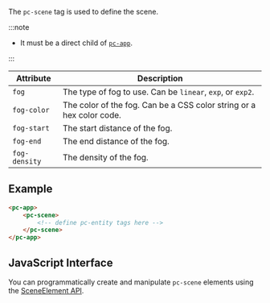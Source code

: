 The `pc-scene` tag is used to define the scene.

:::note

* It must be a direct child of [`pc-app`](pc-app.md).

:::

| Attribute | Description |
| --- | --- |
| `fog` | The type of fog to use. Can be `linear`, `exp`, or `exp2`. |
| `fog-color` | The color of the fog. Can be a CSS color string or a hex color code. |
| `fog-start` | The start distance of the fog. |
| `fog-end` | The end distance of the fog. |
| `fog-density` | The density of the fog. |

## Example

```html
<pc-app>
    <pc-scene>
        <!-- define pc-entity tags here -->
    </pc-scene>
</pc-app>
```

## JavaScript Interface

You can programmatically create and manipulate `pc-scene` elements using the [SceneElement API](https://api.playcanvas.com/classes/EngineWebComponents.SceneElement.html).
